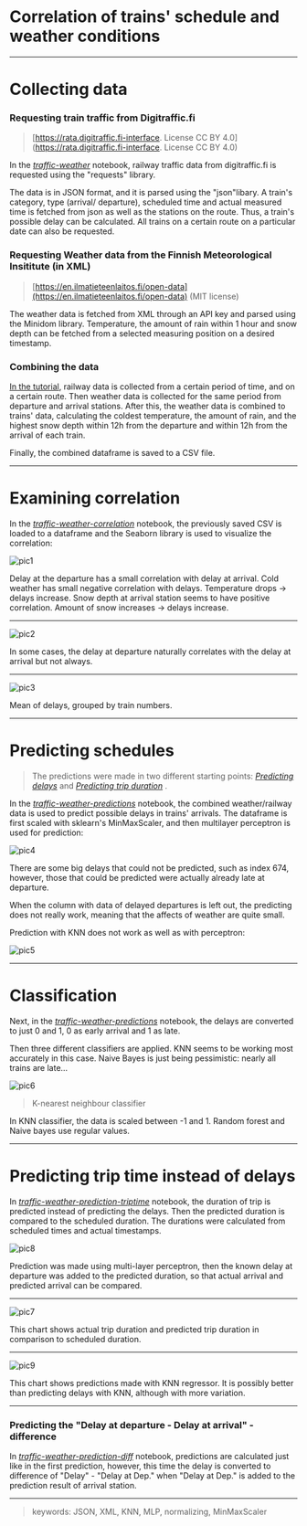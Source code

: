 # Correlation of trains' schedule and weather conditions


--- 


# Collecting data

### Requesting train traffic from Digitraffic.fi

>[https://rata.digitraffic.fi-interface. License CC BY 4.0](https://rata.digitraffic.fi-interface. License CC BY 4.0)


In the _[traffic-weather](traffic-weather.ipynb)_ notebook, railway traffic data from digitraffic.fi is requested using the "requests" library.

The data is in JSON format, and it is parsed using the "json"libary. A train's category, type (arrival/
departure), scheduled time and actual measured time is fetched from json as well as the stations on the route.
Thus, a train's possible delay can be calculated. All trains on a certain route on a particular date can also be
requested.



### Requesting Weather data from the Finnish Meteorological Insititute (in XML)

>[https://en.ilmatieteenlaitos.fi/open-data](https://en.ilmatieteenlaitos.fi/open-data) (MIT license)


The weather data is fetched from XML through an API key and parsed using the Minidom library. 
Temperature, the amount of rain within 1 hour and snow depth can be fetched from a selected measuring
position on a desired timestamp.


### Combining the data

[In the tutorial](traffic-weather.ipynb), railway data is collected from a certain period of time,
and on a certain route. Then weather data is collected for the same period from departure and arrival 
stations. After this, the weather data is combined to trains' data, calculating the coldest temperature, 
the amount of rain, and the highest snow depth within 12h from the departure and within 12h from the arrival of each train.

Finally, the combined dataframe is saved to a CSV file.


---


# Examining correlation

In the _[traffic-weather-correlation](traffic-weather-correlation.ipynb)_ notebook, the previously saved
CSV is loaded to a dataframe and the Seaborn library is used to visualize the correlation:


![pic1](data/pic1.png)

Delay at the departure has a small correlation with delay at arrival. Cold weather has small negative correlation with delays. 
Temperature drops -> delays increase.  Snow depth at arrival station seems to have positive correlation. Amount of snow increases -> delays increase.

---

![pic2](data/pic2.png)

In some cases, the delay at departure naturally correlates with the delay at arrival but not always.

---

![pic3](data/pic3.png)

Mean of delays, grouped by train numbers.


---


# Predicting schedules


> The predictions were made in two different starting points: _[Predicting delays](traffic-weather-predictions.ipynb)_ and _[Predicting trip duration](traffic-weather-prediction-triptime.ipynb)_ .


In the _[traffic-weather-predictions](traffic-weather-predictions.ipynb)_ notebook, the combined weather/railway data
is used to predict possible delays in trains' arrivals. The dataframe is first scaled with sklearn's MinMaxScaler, and then
multilayer perceptron is used for prediction:

![pic4](data/pic4.png)

 There are some big delays that could not be predicted, such as index 674, however, those that could be predicted
 were actually already late at departure.

When the column with data of delayed departures is left out, the predicting does not really work, meaning that the affects of weather are quite small.


Prediction with KNN does not work as well as with perceptron:

![pic5](data/pic5.png)

---



# Classification

Next, in the _[traffic-weather-predictions](traffic-weather-predictions.ipynb)_ notebook, the delays are converted to just 0 and 1, 0 as early arrival and 1 as late.

Then three different classifiers are applied. KNN seems to be working most accurately in this case. Naive Bayes is just being pessimistic: nearly all trains are late...

![pic6](data/pic6.png)

> K-nearest neighbour classifier


In KNN classifier, the data is scaled between -1 and 1. Random forest and Naive bayes use regular values.

---


# Predicting trip time instead of delays

In _[traffic-weather-prediction-triptime](traffic-weather-prediction-triptime.ipynb)_ notebook, the duration of trip is predicted instead of predicting the delays. Then the predicted
duration is compared to the scheduled duration. The durations were calculated from scheduled times and actual timestamps.


![pic8](data/pic8.png)

Prediction was made using multi-layer perceptron, then the known delay at departure was added to the predicted duration, so that actual arrival and predicted arrival can be compared.

---


![pic7](data/pic7.png)

This chart shows actual trip duration and predicted trip duration in comparison to scheduled duration.

---

![pic9](data/pic9.png)

This chart shows predictions made with KNN regressor. It is possibly better than predicting delays with KNN, although with more variation.

---




### Predicting the "Delay at departure - Delay at arrival" -difference

In _[traffic-weather-prediction-diff](traffic-weather-prediction-diff.ipynb)_ notebook, predictions are calculated just like in the first prediction, however, this time 
the delay is converted to difference of "Delay" - "Delay at Dep."  when "Delay at Dep." is added to the prediction result of arrival station.

---



> keywords: JSON, XML, KNN, MLP, normalizing, MinMaxScaler